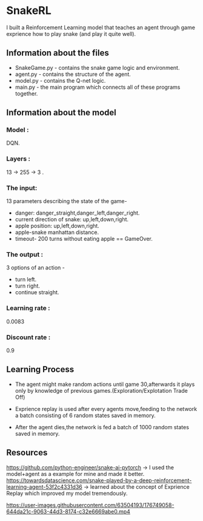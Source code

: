 # SnakeRL

I built a Reinforcement Learning model that teaches an agent through game exprience how to play snake (and play it quite well).

## Information about the files

* SnakeGame.py - contains the snake game logic and environment.
* agent.py - contains the structure of the agent.
* model.py - contains the Q-net logic.
* main.py - the main program which connects all of these programs together.

## Information about the model

### Model :
DQN.

### Layers :
13 -> 255 -> 3 .

### The input:
13 parameters describing the state of the game-
* danger: danger_straight,danger_left,danger_right.
* current direction of snake: up,left,down,right.
* apple position: up,left,down,right.
* apple-snake manhattan distance.
* timeout- 200 turns without eating apple == GameOver.

### The output :
3 options of an action -
* turn left.
* turn right. 
* continue straight.

### Learning rate : 
0.0083

### Discount rate :
0.9

## Learning Process 

* The agent might make random actions until game 30,afterwards it plays only by knowledge of previous games.(Exploration/Explotation Trade Off)

* Exprience replay is used after every agents move,feeding to the network a batch consisting of 6 random states saved in memory.

* After the agent dies,the network is fed a batch of 1000 random states saved in memory.

## Resources
https://github.com/python-engineer/snake-ai-pytorch   -> I used the model+agent as a example for mine and made it better.
https://towardsdatascience.com/snake-played-by-a-deep-reinforcement-learning-agent-53f2c4331d36   -> learned about the concept of Exprience Replay which improved my model tremendously.

https://user-images.githubusercontent.com/63504193/176749058-644da21c-9063-44d3-8174-c32e6669abe0.mp4
